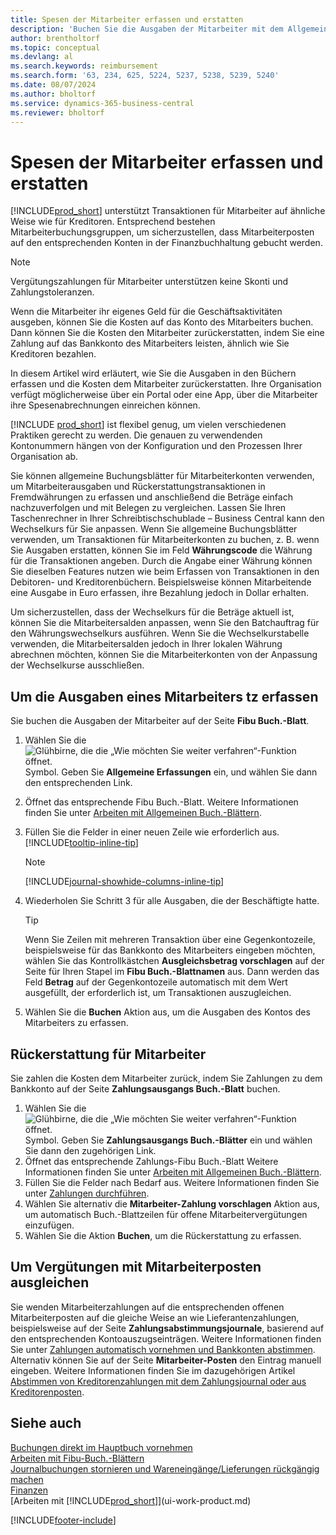 ```yaml
---
title: Spesen der Mitarbeiter erfassen und erstatten
description: 'Buchen Sie die Ausgaben der Mitarbeiter mit dem Allgemeinen Journal auf das Konto des Mitarbeiters und buchen Sie dann eine Zahlung auf dessen Bankkonto, um die geschäftsbezogenen Ausgaben zu erstatten.'
author: brentholtorf
ms.topic: conceptual
ms.devlang: al
ms.search.keywords: reimbursement
ms.search.form: '63, 234, 625, 5224, 5237, 5238, 5239, 5240'
ms.date: 08/07/2024
ms.author: bholtorf
ms.service: dynamics-365-business-central
ms.reviewer: bholtorf
---
```


# Spesen der Mitarbeiter erfassen und erstatten

[!INCLUDE[prod_short](includes/prod_short.md)] unterstützt Transaktionen für Mitarbeiter auf ähnliche Weise wie für Kreditoren. Entsprechend bestehen Mitarbeiterbuchungsgruppen, um sicherzustellen, dass Mitarbeiterposten auf den entsprechenden Konten in der Finanzbuchhaltung gebucht werden.

> [!NOTE]  
> Vergütungszahlungen für Mitarbeiter unterstützen keine Skonti und Zahlungstoleranzen.

Wenn die Mitarbeiter ihr eigenes Geld für die Geschäftsaktivitäten ausgeben, können Sie die Kosten auf das Konto des Mitarbeiters buchen. Dann können Sie die Kosten den Mitarbeiter zurückerstatten, indem Sie eine Zahlung auf das Bankkonto des Mitarbeiters leisten, ähnlich wie Sie Kreditoren bezahlen.  

In diesem Artikel wird erläutert, wie Sie die Ausgaben in den Büchern erfassen und die Kosten dem Mitarbeiter zurückerstatten. Ihre Organisation verfügt möglicherweise über ein Portal oder eine App, über die Mitarbeiter ihre Spesenabrechnungen einreichen können.

[!INCLUDE [prod_short](includes/prod_short.md)] ist flexibel genug, um vielen verschiedenen Praktiken gerecht zu werden. Die genauen zu verwendenden Kontonummern hängen von der Konfiguration und den Prozessen Ihrer Organisation ab.  

Sie können allgemeine Buchungsblätter für Mitarbeiterkonten verwenden, um Mitarbeiterausgaben und Rückerstattungstransaktionen in Fremdwährungen zu erfassen und anschließend die Beträge einfach nachzuverfolgen und mit Belegen zu vergleichen. Lassen Sie Ihren Taschenrechner in Ihrer Schreibtischschublade – Business Central kann den Wechselkurs für Sie anpassen. Wenn Sie allgemeine Buchungsblätter verwenden, um Transaktionen für Mitarbeiterkonten zu buchen, z. B. wenn Sie Ausgaben erstatten, können Sie im Feld **Währungscode** die Währung für die Transaktionen angeben. Durch die Angabe einer Währung können Sie dieselben Features nutzen wie beim Erfassen von Transaktionen in den Debitoren- und Kreditorenbüchern. Beispielsweise können Mitarbeitende eine Ausgabe in Euro erfassen, ihre Bezahlung jedoch in Dollar erhalten.

Um sicherzustellen, dass der Wechselkurs für die Beträge aktuell ist, können Sie die Mitarbeitersalden anpassen, wenn Sie den Batchauftrag für den Währungswechselkurs ausführen. Wenn Sie die Wechselkurstabelle verwenden, die Mitarbeitersalden jedoch in Ihrer lokalen Währung abrechnen möchten, können Sie die Mitarbeiterkonten von der Anpassung der Wechselkurse ausschließen.

## Um die Ausgaben eines Mitarbeiters tz erfassen

Sie buchen die Ausgaben der Mitarbeiter auf der Seite **Fibu Buch.-Blatt**.

1. Wählen Sie die ![Glühbirne, die die „Wie möchten Sie weiter verfahren“-Funktion öffnet.](media/ui-search/search_small.png "Sagen Sie mir, was Sie tun möchten") Symbol. Geben Sie **Allgemeine Erfassungen** ein, und wählen Sie dann den entsprechenden Link.  
2. Öffnet das entsprechende Fibu Buch.-Blatt. Weitere Informationen finden Sie unter [Arbeiten mit Allgemeinen Buch.-Blättern](ui-work-general-journals.md).
3. Füllen Sie die Felder in einer neuen Zeile wie erforderlich aus. [!INCLUDE[tooltip-inline-tip](includes/tooltip-inline-tip_md.md)]  

    > [!NOTE]
    > [!INCLUDE[journal-showhide-columns-inline-tip](includes/journal-showhide-columns-inline-tip.md)]
4. Wiederholen Sie Schritt 3 für alle Ausgaben, die der Beschäftigte hatte.

    > [!TIP]  
    > Wenn Sie Zeilen mit mehreren Transaktion über eine Gegenkontozeile, beispielsweise für das Bankkonto des Mitarbeiters eingeben möchten, wählen Sie das Kontrollkästchen **Ausgleichsbetrag vorschlagen** auf der Seite für Ihren Stapel im **Fibu Buch.-Blattnamen** aus. Dann werden das Feld **Betrag** auf der Gegenkontozeile automatisch mit dem Wert ausgefüllt, der erforderlich ist, um Transaktionen auszugleichen.
5. Wählen Sie die **Buchen** Aktion aus, um die Ausgaben des Kontos des Mitarbeiters zu erfassen.

## Rückerstattung für Mitarbeiter

Sie zahlen die Kosten dem Mitarbeiter zurück, indem Sie Zahlungen zu dem Bankkonto auf der Seite **Zahlungsausgangs Buch.-Blatt** buchen.  

1. Wählen Sie die ![Glühbirne, die die „Wie möchten Sie weiter verfahren“-Funktion öffnet.](media/ui-search/search_small.png "Sagen Sie mir, was Sie tun möchten") Symbol. Geben Sie **Zahlungsausgangs Buch.-Blätter** ein und wählen Sie dann den zugehörigen Link.
2. Öffnet das entsprechende Zahlungs-Fibu Buch.-Blatt Weitere Informationen finden Sie unter [Arbeiten mit Allgemeinen Buch.-Blättern](ui-work-general-journals.md).
3. Füllen Sie die Felder nach Bedarf aus. Weitere Informationen finden Sie unter [Zahlungen durchführen](payables-make-payments.md).
4. Wählen Sie alternativ die **Mitarbeiter-Zahlung vorschlagen** Aktion aus, um automatisch Buch.-Blattzeilen für offene Mitarbeitervergütungen einzufügen.
5. Wählen Sie die Aktion **Buchen**, um die Rückerstattung zu erfassen.  

## Um Vergütungen mit Mitarbeiterposten ausgleichen

Sie wenden Mitarbeiterzahlungen auf die entsprechenden offenen Mitarbeiterposten auf die gleiche Weise an wie Lieferantenzahlungen, beispielsweise auf der Seite  **Zahlungsabstimmungsjournale**, basierend auf den entsprechenden Kontoauszugseinträgen. Weitere Informationen finden Sie unter [Zahlungen automatisch vornehmen und Bankkonten abstimmen](receivables-apply-payments-auto-reconcile-bank-accounts.md). Alternativ können Sie auf der Seite **Mitarbeiter-Posten** den Eintrag manuell eingeben. Weitere Informationen finden Sie im dazugehörigen Artikel [Abstimmen von Kreditorenzahlungen mit dem Zahlungsjournal oder aus Kreditorenposten](payables-how-apply-purchase-transactions-manually.md).  

## Siehe auch

[Buchungen direkt im Hauptbuch vornehmen](finance-how-post-transactions-directly.md)    
[Arbeiten mit Fibu-Buch.-Blättern](ui-work-general-journals.md)    
[Journalbuchungen stornieren und Wareneingänge/Lieferungen rückgängig machen](finance-how-reverse-journal-posting.md)    
[Finanzen](finance.md)    
[Arbeiten mit [!INCLUDE[prod_short](includes/prod_short.md)]](ui-work-product.md)    


[!INCLUDE[footer-include](includes/footer-banner.md)]